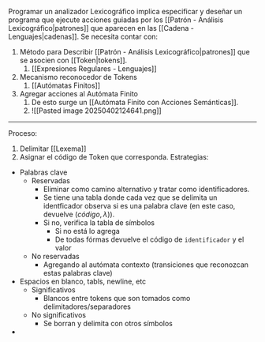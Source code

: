 Programar un analizador Lexicográfico implica especificar y deseñar un programa que ejecute acciones guiadas por los [[Patrón - Análisis Lexicográfico|patrones]] que aparecen en las [[Cadena - Lenguajes|cadenas]]. 
Se necesita contar con:
1. Método para Describir [[Patrón - Análisis Lexicográfico|patrones]] que se asocien con [[Token|tokens]].
	1. [[Expresiones Regulares - Lenguajes]]
2. Mecanismo reconocedor de Tokens
	1. [[Autómatas Finitos]]
3. Agregar acciones al Autómata Finito
	1. De esto surge un [[Autómata Finito con Acciones Semánticas]]. 
	2. ![[Pasted image 20250402124641.png]]
***
Proceso: 
1. Delimitar [[Lexema]]
2. Asignar el código de Token que corresponda.
Estrategias:
- Palabras clave
	- Reservadas
		- Eliminar como camino alternativo y tratar como identificadores.
		- Se tiene una tabla donde cada vez que se delimita un identficador observa si es una palabra clave (en este caso, devuelve $(código,λ$)).
		- Si no, verifica la tabla de símbolos
			- Si no está lo agrega
			- De todas fórmas devuelve el código de `identificador` y el valor
	- No reservadas
		- Agregando al autómata contexto (transiciones que reconozcan estas palabras clave)
- Espacios en blanco, tabls, newline, etc
	- Significativos
		- Blancos entre tokens que son tomados como delimitadores/separadores
	- No significativos
		- Se borran y delimita con otros símbolos
- 